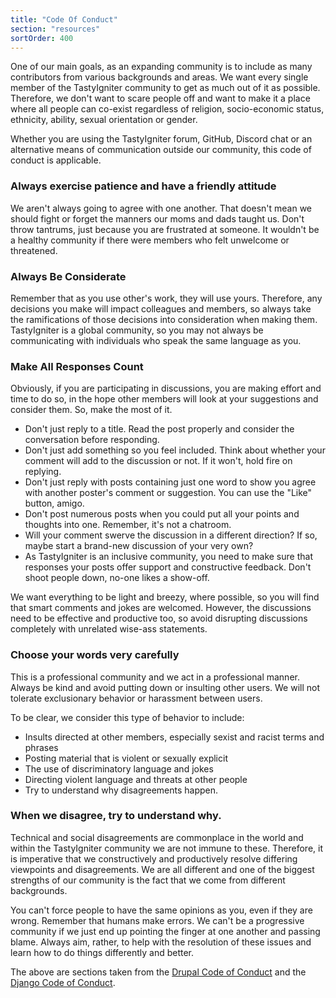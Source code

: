 ```yaml
---
title: "Code Of Conduct"
section: "resources"
sortOrder: 400
---
```


One of our main goals, as an expanding community is to include as many contributors from various backgrounds and areas. We want every single member of the TastyIgniter community to get as much out of it as possible. Therefore, we don't want to scare people off and want to make it a place where all people can co-exist regardless of religion, socio-economic status, ethnicity, ability, sexual orientation or gender.

Whether you are using the TastyIgniter forum, GitHub, Discord chat or an alternative means of communication outside our community, this code of conduct is applicable.

### Always exercise patience and have a friendly attitude

We aren't always going to agree with one another. That doesn't mean we should fight or forget the manners our moms and dads taught us. Don't throw tantrums, just because you are frustrated at someone. It wouldn't be a healthy community if there were members who felt unwelcome or threatened.

### Always Be Considerate

Remember that as you use other's work, they will use yours. Therefore, any decisions you make will impact colleagues and members, so always take the ramifications of those decisions into consideration when making them. TastyIgniter is a global community, so you may not always be communicating with individuals who speak the same language as you.

### Make All Responses Count

Obviously, if you are participating in discussions, you are making effort and time to do so, in the hope other members will look at your suggestions and consider them. So, make the most of it.

- Don't just reply to a title. Read the post properly and consider the conversation before responding.
- Don't just add something so you feel included. Think about whether your comment will add to the discussion or not. If it won't, hold fire on replying.
- Don't just reply with posts containing just one word to show you agree with another poster's comment or suggestion. You can use the "Like" button, amigo.
- Don't post numerous posts when you could put all your points and thoughts into one. Remember, it's not a chatroom.
- Will your comment swerve the discussion in a different direction? If so, maybe start a brand-new discussion of your very own?
- As TastyIgniter is an inclusive community, you need to make sure that responses your posts offer support and constructive feedback. Don't shoot people down, no-one likes a show-off. 

We want everything to be light and breezy, where possible, so you will find that smart comments and jokes are welcomed. However, the discussions need to be effective and productive too, so avoid disrupting discussions completely with unrelated wise-ass statements.

### Choose your words very carefully

This is a professional community and we act in a professional manner. Always be kind and avoid putting down or insulting other users. We will not tolerate exclusionary behavior or harassment between users. 

To be clear, we consider this type of behavior to include: 

- Insults directed at other members, especially sexist and racist terms and phrases
- Posting material that is violent or sexually explicit
- The use of discriminatory language and jokes
- Directing violent language and threats at other people
- Try to understand why disagreements happen.

### When we disagree, try to understand why.

Technical and social disagreements are commonplace in the world and within the TastyIgniter community we are not immune to these. Therefore, it is imperative that we constructively and productively resolve differing viewpoints and disagreements. We are all different and one of the biggest strengths of our community is the fact that we come from different backgrounds. 

You can't force people to have the same opinions as you, even if they are wrong. Remember that humans make errors. We can't be a progressive community if we just end up pointing the finger at one another and passing blame. Always aim, rather, to help with the resolution of these issues and learn how to do things differently and better.

The above are sections taken from the <a href="https://www.drupal.org/dcoc" target="_blank">Drupal Code of Conduct</a> and the <a href="https://www.djangoproject.com/conduct/" target="_blank">Django Code of Conduct</a>.